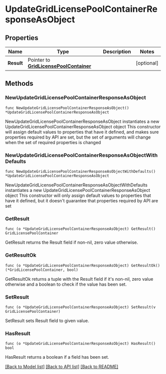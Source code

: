 # UpdateGridLicensePoolContainerResponseAsObject

## Properties

Name | Type | Description | Notes
------------ | ------------- | ------------- | -------------
**Result** | Pointer to [**GridLicensePoolContainer**](GridLicensePoolContainer.md) |  | [optional] 

## Methods

### NewUpdateGridLicensePoolContainerResponseAsObject

`func NewUpdateGridLicensePoolContainerResponseAsObject() *UpdateGridLicensePoolContainerResponseAsObject`

NewUpdateGridLicensePoolContainerResponseAsObject instantiates a new UpdateGridLicensePoolContainerResponseAsObject object
This constructor will assign default values to properties that have it defined,
and makes sure properties required by API are set, but the set of arguments
will change when the set of required properties is changed

### NewUpdateGridLicensePoolContainerResponseAsObjectWithDefaults

`func NewUpdateGridLicensePoolContainerResponseAsObjectWithDefaults() *UpdateGridLicensePoolContainerResponseAsObject`

NewUpdateGridLicensePoolContainerResponseAsObjectWithDefaults instantiates a new UpdateGridLicensePoolContainerResponseAsObject object
This constructor will only assign default values to properties that have it defined,
but it doesn't guarantee that properties required by API are set

### GetResult

`func (o *UpdateGridLicensePoolContainerResponseAsObject) GetResult() GridLicensePoolContainer`

GetResult returns the Result field if non-nil, zero value otherwise.

### GetResultOk

`func (o *UpdateGridLicensePoolContainerResponseAsObject) GetResultOk() (*GridLicensePoolContainer, bool)`

GetResultOk returns a tuple with the Result field if it's non-nil, zero value otherwise
and a boolean to check if the value has been set.

### SetResult

`func (o *UpdateGridLicensePoolContainerResponseAsObject) SetResult(v GridLicensePoolContainer)`

SetResult sets Result field to given value.

### HasResult

`func (o *UpdateGridLicensePoolContainerResponseAsObject) HasResult() bool`

HasResult returns a boolean if a field has been set.


[[Back to Model list]](../README.md#documentation-for-models) [[Back to API list]](../README.md#documentation-for-api-endpoints) [[Back to README]](../README.md)


